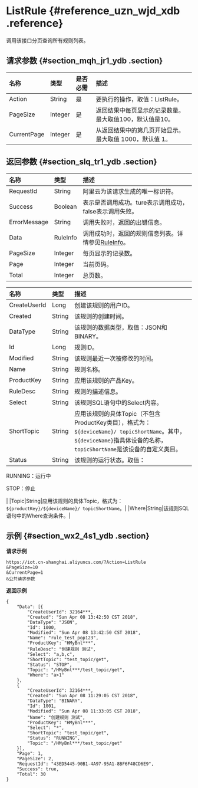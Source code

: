 # ListRule {#reference_uzn_wjd_xdb .reference}

调用该接口分页查询所有规则列表。

## 请求参数 {#section_mqh_jr1_ydb .section}

|名称|类型|是否必需|描述|
|:-|:-|:---|:-|
|Action|String|是|要执行的操作，取值：ListRule。|
|PageSize|Integer|是|返回结果中每页显示的记录数量。最大取值100，默认值是10。|
|CurrentPage|Integer|是|从返回结果中的第几页开始显示。最大取值 1000，默认值 1。|

## 返回参数 {#section_slq_tr1_ydb .section}

|名称|类型|描述|
|:-|:-|:-|
|RequestId|String|阿里云为该请求生成的唯一标识符。|
|Success|Boolean|表示是否调用成功。ture表示调用成功，false表示调用失败。|
|ErrorMessage|String|调用失败时，返回的出错信息。|
|Data|RuleInfo|调用成功时，返回的规则信息列表。详情参见[RuleInfo](#table_lbq_bs1_ydb)。|
|PageSize|Integer|每页显示的记录数。|
|Page|Integer|当前页码。|
|Total|Integer|总页数。|

|名称|类型|描述|
|:-|:-|:-|
|CreateUserId|Long|创建该规则的用户ID。|
|Created|String|该规则的创建时间。|
|DataType|String|该规则的数据类型，取值：JSON和BINARY。|
|Id|Long|规则ID。|
|Modified|String|该规则最近一次被修改的时间。|
|Name|String|规则名称。|
|ProductKey|String|应用该规则的产品Key。|
|RuleDesc|String|规则的描述信息。|
|Select|String|该规则SQL语句中的Select内容。|
|ShortTopic|String|应用该规则的具体Topic（不包含ProductKey类目），格式为：`${deviceName}/ topicShortName`。其中，`${deviceName}`指具体设备的名称，`topicShortName`是该设备的自定义类目。|
|Status|String| 该规则的运行状态。取值：

 RUNNING：运行中

 STOP：停止

 |
|Topic|String|应用该规则的具体Topic，格式为：`${productKey}/${deviceName}/ topicShortName`。|
|Where|String|该规则SQL语句中的Where查询条件。|

## 示例 {#section_wx2_4s1_ydb .section}

**请求示例**

```
https://iot.cn-shanghai.aliyuncs.com/?Action=ListRule
&PageSize=10
&CurrentPage=1
&公共请求参数
```

**返回示例**

```
{
    "Data": [{
        "CreateUserId": 32164***,
        "Created": "Sun Apr 08 13:42:50 CST 2018",
        "DataType": "JSON",
        "Id": 1000,
        "Modified": "Sun Apr 08 13:42:50 CST 2018",
        "Name": "rule_test_pop123",
        "ProductKey": "HMyBnl***",
        "RuleDesc": "创建规则 测试",
        "Select": "a,b,c",
        "ShortTopic": "test_topic/get",
        "Status": "STOP",
        "Topic": "/HMyBnl***/test_topic/get",
        "Where": "a>1"
    },
    {
        "CreateUserId": 32164***,
        "Created": "Sun Apr 08 11:29:05 CST 2018",
        "DataType": "BINARY",
        "Id": 1001,
        "Modified": "Sun Apr 08 11:33:05 CST 2018",
        "Name": "创建规则 测试",
        "ProductKey": "HMyBnl***",
        "Select": "*",
        "ShortTopic": "test_topic/get",
        "Status": "RUNNING",
        "Topic": "/HMyBnl***/test_topic/get"
    }],
    "Page": 1,
    "PageSize": 2,
    "RequestId": "43ED5445-90B1-4A97-95A1-8BF6F48CD6E9",
    "Success": true,
    "Total": 30
}
```

